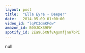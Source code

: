 ```yaml
---
layout: post
title:  "Ella Eyre - Deeper"
date:   2014-05-09 01:00:00
video_id: "lqPC3dmKFdw"
amazon_id: B00JOX89FW
spotify_id: 2Ea9u5XNfvAgsmfjnn7bPI
---
```

null
